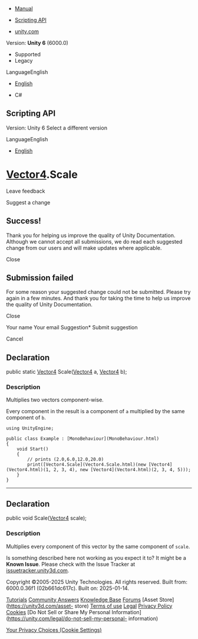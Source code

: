 [ ]()

  * [Manual](../Manual/index.html)
  * [Scripting API](../ScriptReference/index.html)

  * [unity.com](https://unity.com/)

Version: **Unity 6** (6000.0)

  * Supported
  * Legacy

LanguageEnglish

  * [English]()

  * C#

[ ](https://docs.unity3d.com)

## Scripting API

Version: Unity 6 Select a different version

LanguageEnglish

  * [English]()

#  [Vector4](Vector4.html).Scale

Leave feedback

Suggest a change

## Success!

Thank you for helping us improve the quality of Unity Documentation. Although
we cannot accept all submissions, we do read each suggested change from our
users and will make updates where applicable.

Close

## Submission failed

For some reason your suggested change could not be submitted. Please <a>try
again</a> in a few minutes. And thank you for taking the time to help us
improve the quality of Unity Documentation.

Close

Your name Your email Suggestion* Submit suggestion

Cancel

[ ]()

## Declaration

public static [Vector4](Vector4.html) Scale([Vector4](Vector4.html) a,
[Vector4](Vector4.html) b);

### Description

Multiplies two vectors component-wise.

Every component in the result is a component of `a` multiplied by the same
component of `b`.

    
    
    using UnityEngine;  
      
    public class Example : [MonoBehaviour](MonoBehaviour.html)
    {
        void Start()
        {
            // prints (2.0,6.0,12.0,20.0)
            print([Vector4.Scale](Vector4.Scale.html)(new [Vector4](Vector4.html)(1, 2, 3, 4), new [Vector4](Vector4.html)(2, 3, 4, 5)));
        }
    }
    

* * *

## Declaration

public void Scale([Vector4](Vector4.html) scale);

### Description

Multiplies every component of this vector by the same component of `scale`.

Is something described here not working as you expect it to? It might be a
**Known Issue**. Please check with the Issue Tracker at
[issuetracker.unity3d.com](https://issuetracker.unity3d.com).

Copyright ©2005-2025 Unity Technologies. All rights reserved. Built from:
6000.0.36f1 (02b661dc617c). Built on: 2025-01-14.

[Tutorials](https://unity3d.com/learn) [Community
Answers](https://answers.unity3d.com) [Knowledge
Base](https://support.unity3d.com/hc/en-us)
[Forums](https://forum.unity3d.com) [Asset Store](https://unity3d.com/asset-
store) [Terms of use](https://docs.unity3d.com/Manual/TermsOfUse.html)
[Legal](https://unity.com/legal) [Privacy
Policy](https://unity.com/legal/privacy-policy)
[Cookies](https://unity.com/legal/cookie-policy) [Do Not Sell or Share My
Personal Information](https://unity.com/legal/do-not-sell-my-personal-
information)

[Your Privacy Choices (Cookie Settings)](javascript:void\(0\);)

